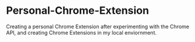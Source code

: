 # Personal-Chrome-Extension
Creating a personal Chrome Extension after experimenting with the Chrome API, and creating Chrome Extensions in my local enviornment. 

